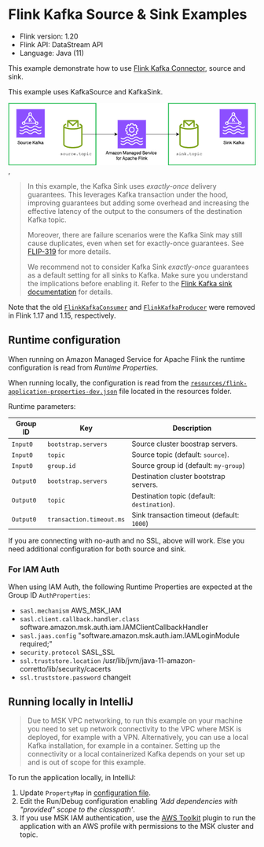 # Flink Kafka Source & Sink Examples

* Flink version: 1.20
* Flink API: DataStream API
* Language: Java (11)


This example demonstrate how to use
[Flink Kafka Connector](https://nightlies.apache.org/flink/flink-docs-release-1.18/docs/connectors/datastream/kafka/),
source and sink.

This example uses KafkaSource and KafkaSink.

![Flink Example](images/flink-example.png),

> In this example, the Kafka Sink uses *exactly-once* delivery guarantees. This leverages Kafka transaction under the hood, improving guarantees but 
> adding some overhead and increasing the effective latency of the output to the consumers of the destination Kafka topic. 
> 
> Moreover, there are failure scenarios were the Kafka Sink may still cause duplicates, even when set for exactly-once guarantees.
> See [FLIP-319](https://cwiki.apache.org/confluence/pages/viewpage.action?pageId=255071710) for more details.
>
> We recommend not to consider Kafka Sink *exactly-once* guarantees as a default setting for all sinks to Kafka. 
> Make sure you understand the implications before enabling it. Refer to the [Flink Kafka sink documentation](https://nightlies.apache.org/flink/flink-docs-release-1.19/docs/connectors/datastream/kafka/#fault-tolerance) for details.

Note that the old 
[`FlinkKafkaConsumer`](https://nightlies.apache.org/flink/flink-docs-release-1.18/docs/connectors/datastream/kafka/#kafka-sourcefunction)
and [`FlinkKafkaProducer`](https://nightlies.apache.org/flink/flink-docs-release-1.18/docs/connectors/datastream/kafka/#kafka-producer)
were removed in Flink 1.17 and 1.15, respectively.

## Runtime configuration

When running on Amazon Managed Service for Apache Flink the runtime configuration is read from *Runtime Properties*.

When running locally, the configuration is read from the [`resources/flink-application-properties-dev.json`](resources/flink-application-properties-dev.json) file located in the resources folder.

Runtime parameters:

| Group ID  | Key                 | Description                       | 
|-----------|---------------------|-----------------------------------|
| `Input0`  | `bootstrap.servers` | Source cluster boostrap servers.  |
| `Input0`  | `topic`             | Source topic (default: `source`). |
| `Input0`  | `group.id`          | Source group id (default: `my-group`) |
| `Output0` | `bootstrap.servers` | Destination cluster bootstrap servers. |
| `Output0` | `topic`             | Destination topic (default: `destination`). |
| `Output0` | `transaction.timeout.ms` | Sink transaction timeout (default: `1000`) |

If you are connecting with no-auth and no SSL, above will work. Else you need additional configuration for both source and sink.

### For IAM Auth

When using IAM Auth, the following Runtime Properties are expected at the Group ID `AuthProperties`:
* `sasl.mechanism` AWS_MSK_IAM
* `sasl.client.callback.handler.class` software.amazon.msk.auth.iam.IAMClientCallbackHandler
* `sasl.jaas.config` "software.amazon.msk.auth.iam.IAMLoginModule required;"
* `security.protocol` SASL_SSL
* `ssl.truststore.location` /usr/lib/jvm/java-11-amazon-corretto/lib/security/cacerts
* `ssl.truststore.password` changeit


## Running locally in IntelliJ

> Due to MSK VPC networking, to run this example on your machine you need to set up network connectivity to the VPC where MSK is deployed, for example with a VPN.
> Alternatively, you can use a local Kafka installation, for example in a container.
> Setting up the connectivity or a local containerized Kafka depends on your set up and is out of scope for this example.

To run the application locally, in IntelliJ:

1. Update `PropertyMap` in [configuration file](src/main/resources/flink-application-properties-dev.json).
2. Edit the Run/Debug configuration enabling *'Add dependencies with "provided" scope to the classpath'*.
3. If you use MSK IAM authentication, use the [AWS Toolkit](https://aws.amazon.com/intellij/) plugin to run the application with an AWS profile with permissions to the MSK cluster and topic.

